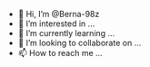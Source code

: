 - 👋 Hi, I’m @Berna-98z
- 👀 I’m interested in ...
- 🌱 I’m currently learning ...
- 💞️ I’m looking to collaborate on ...
- 📫 How to reach me ...

<!---
Berna-98z/Berna-98z is a ✨ special ✨ repository because its `README.md` (this file) appears on your GitHub profile.
You can click the Preview link to take a look at your changes.
--->
